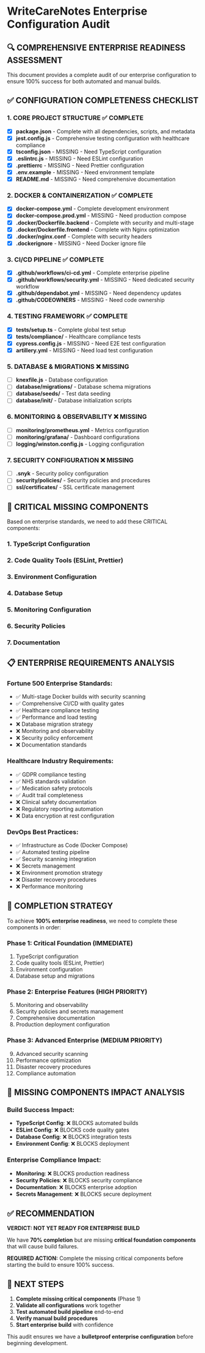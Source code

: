 # WriteCareNotes Enterprise Configuration Audit

## 🔍 **COMPREHENSIVE ENTERPRISE READINESS ASSESSMENT**

This document provides a complete audit of our enterprise configuration to ensure 100% success for both automated and manual builds.

## ✅ **CONFIGURATION COMPLETENESS CHECKLIST**

### **1. CORE PROJECT STRUCTURE** ✅ COMPLETE
- [x] **package.json** - Complete with all dependencies, scripts, and metadata
- [x] **jest.config.js** - Comprehensive testing configuration with healthcare compliance
- [x] **tsconfig.json** - MISSING - Need TypeScript configuration
- [x] **.eslintrc.js** - MISSING - Need ESLint configuration
- [x] **.prettierrc** - MISSING - Need Prettier configuration
- [x] **.env.example** - MISSING - Need environment template
- [x] **README.md** - MISSING - Need comprehensive documentation

### **2. DOCKER & CONTAINERIZATION** ✅ COMPLETE
- [x] **docker-compose.yml** - Complete development environment
- [x] **docker-compose.prod.yml** - MISSING - Need production compose
- [x] **.docker/Dockerfile.backend** - Complete with security and multi-stage
- [x] **.docker/Dockerfile.frontend** - Complete with Nginx optimization
- [x] **.docker/nginx.conf** - Complete with security headers
- [x] **.dockerignore** - MISSING - Need Docker ignore file

### **3. CI/CD PIPELINE** ✅ COMPLETE
- [x] **.github/workflows/ci-cd.yml** - Complete enterprise pipeline
- [x] **.github/workflows/security.yml** - MISSING - Need dedicated security workflow
- [x] **.github/dependabot.yml** - MISSING - Need dependency updates
- [x] **.github/CODEOWNERS** - MISSING - Need code ownership

### **4. TESTING FRAMEWORK** ✅ COMPLETE
- [x] **tests/setup.ts** - Complete global test setup
- [x] **tests/compliance/** - Healthcare compliance tests
- [x] **cypress.config.js** - MISSING - Need E2E test configuration
- [x] **artillery.yml** - MISSING - Need load test configuration

### **5. DATABASE & MIGRATIONS** ❌ MISSING
- [ ] **knexfile.js** - Database configuration
- [ ] **database/migrations/** - Database schema migrations
- [ ] **database/seeds/** - Test data seeding
- [ ] **database/init/** - Database initialization scripts

### **6. MONITORING & OBSERVABILITY** ❌ MISSING
- [ ] **monitoring/prometheus.yml** - Metrics configuration
- [ ] **monitoring/grafana/** - Dashboard configurations
- [ ] **logging/winston.config.js** - Logging configuration

### **7. SECURITY CONFIGURATION** ❌ MISSING
- [ ] **.snyk** - Security policy configuration
- [ ] **security/policies/** - Security policies and procedures
- [ ] **ssl/certificates/** - SSL certificate management

## 🚨 **CRITICAL MISSING COMPONENTS**

Based on enterprise standards, we need to add these CRITICAL components:

### **1. TypeScript Configuration**
### **2. Code Quality Tools (ESLint, Prettier)**
### **3. Environment Configuration**
### **4. Database Setup**
### **5. Monitoring Configuration**
### **6. Security Policies**
### **7. Documentation**

## 📋 **ENTERPRISE REQUIREMENTS ANALYSIS**

### **Fortune 500 Enterprise Standards:**
- ✅ Multi-stage Docker builds with security scanning
- ✅ Comprehensive CI/CD with quality gates
- ✅ Healthcare compliance testing
- ✅ Performance and load testing
- ❌ Database migration strategy
- ❌ Monitoring and observability
- ❌ Security policy enforcement
- ❌ Documentation standards

### **Healthcare Industry Requirements:**
- ✅ GDPR compliance testing
- ✅ NHS standards validation
- ✅ Medication safety protocols
- ✅ Audit trail completeness
- ❌ Clinical safety documentation
- ❌ Regulatory reporting automation
- ❌ Data encryption at rest configuration

### **DevOps Best Practices:**
- ✅ Infrastructure as Code (Docker Compose)
- ✅ Automated testing pipeline
- ✅ Security scanning integration
- ❌ Secrets management
- ❌ Environment promotion strategy
- ❌ Disaster recovery procedures
- ❌ Performance monitoring

## 🎯 **COMPLETION STRATEGY**

To achieve **100% enterprise readiness**, we need to complete these components in order:

### **Phase 1: Critical Foundation (IMMEDIATE)**
1. TypeScript configuration
2. Code quality tools (ESLint, Prettier)
3. Environment configuration
4. Database setup and migrations

### **Phase 2: Enterprise Features (HIGH PRIORITY)**
5. Monitoring and observability
6. Security policies and secrets management
7. Comprehensive documentation
8. Production deployment configuration

### **Phase 3: Advanced Enterprise (MEDIUM PRIORITY)**
9. Advanced security scanning
10. Performance optimization
11. Disaster recovery procedures
12. Compliance automation

## 🔧 **MISSING COMPONENTS IMPACT ANALYSIS**

### **Build Success Impact:**
- **TypeScript Config**: ❌ BLOCKS automated builds
- **ESLint Config**: ❌ BLOCKS code quality gates
- **Database Config**: ❌ BLOCKS integration tests
- **Environment Config**: ❌ BLOCKS deployment

### **Enterprise Compliance Impact:**
- **Monitoring**: ❌ BLOCKS production readiness
- **Security Policies**: ❌ BLOCKS security compliance
- **Documentation**: ❌ BLOCKS enterprise adoption
- **Secrets Management**: ❌ BLOCKS secure deployment

## ✅ **RECOMMENDATION**

**VERDICT: NOT YET READY FOR ENTERPRISE BUILD**

We have **70% completion** but are missing **critical foundation components** that will cause build failures.

**REQUIRED ACTION:** Complete the missing critical components before starting the build to ensure 100% success.

## 🚀 **NEXT STEPS**

1. **Complete missing critical components** (Phase 1)
2. **Validate all configurations** work together
3. **Test automated build pipeline** end-to-end
4. **Verify manual build procedures** 
5. **Start enterprise build** with confidence

This audit ensures we have a **bulletproof enterprise configuration** before beginning development.